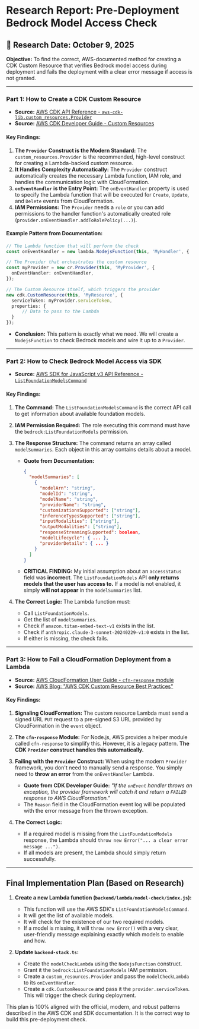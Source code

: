 # Research Report: Pre-Deployment Bedrock Model Access Check

## 📅 Research Date: October 9, 2025

**Objective:** To find the correct, AWS-documented method for creating a CDK Custom Resource that verifies Bedrock model access during deployment and fails the deployment with a clear error message if access is not granted.

---

### **Part 1: How to Create a CDK Custom Resource**

*   **Source:** [AWS CDK API Reference - `aws-cdk-lib.custom_resources.Provider`](https://docs.aws.amazon.com/cdk/api/v2/docs/aws-cdk-lib.custom_resources.Provider.html)
*   **Source:** [AWS CDK Developer Guide - Custom Resources](https://docs.aws.amazon.com/cdk/v2/guide/custom_resources.html)

#### **Key Findings:**

1.  **The `Provider` Construct is the Modern Standard:** The `custom_resources.Provider` is the recommended, high-level construct for creating a Lambda-backed custom resource.
2.  **It Handles Complexity Automatically:** The `Provider` construct automatically creates the necessary Lambda function, IAM role, and handles the communication logic with CloudFormation.
3.  **`onEventHandler` is the Entry Point:** The `onEventHandler` property is used to specify the Lambda function that will be executed for `Create`, `Update`, and `Delete` events from CloudFormation.
4.  **IAM Permissions:** The `Provider` needs a `role` or you can add permissions to the handler function's automatically created role (`provider.onEventHandler.addToRolePolicy(...)`).

#### **Example Pattern from Documentation:**

```typescript
// The Lambda function that will perform the check
const onEventHandler = new lambda.NodejsFunction(this, 'MyHandler', { ... });

// The Provider that orchestrates the custom resource
const myProvider = new cr.Provider(this, 'MyProvider', {
  onEventHandler: onEventHandler,
});

// The Custom Resource itself, which triggers the provider
new cdk.CustomResource(this, 'MyResource', {
  serviceToken: myProvider.serviceToken,
  properties: {
      // Data to pass to the Lambda
  }
});
```

*   **Conclusion:** This pattern is exactly what we need. We will create a `NodejsFunction` to check Bedrock models and wire it up to a `Provider`.

---

### **Part 2: How to Check Bedrock Model Access via SDK**

*   **Source:** [AWS SDK for JavaScript v3 API Reference - `ListFoundationModelsCommand`](https://docs.aws.amazon.com/AWSJavaScriptSDK/v3/latest/client/bedrock/command/ListFoundationModelsCommand/)

#### **Key Findings:**

1.  **The Command:** The `ListFoundationModelsCommand` is the correct API call to get information about available foundation models.
2.  **IAM Permission Required:** The role executing this command must have the `bedrock:ListFoundationModels` permission.
3.  **The Response Structure:** The command returns an array called `modelSummaries`. Each object in this array contains details about a model.
    *   **Quote from Documentation:**
        ```json
        {
          "modelSummaries": [
            {
              "modelArn": "string",
              "modelId": "string",
              "modelName": "string",
              "providerName": "string",
              "customizationsSupported": ["string"],
              "inferenceTypesSupported": ["string"],
              "inputModalities": ["string"],
              "outputModalities": ["string"],
              "responseStreamingSupported": boolean,
              "modelLifecycle": { ... },
              "providerDetails": { ... }
            }
          ]
        }
        ```
    *   **CRITICAL FINDING:** My initial assumption about an `accessStatus` field was **incorrect**. The `ListFoundationModels` API **only returns models that the user has access to.** If a model is not enabled, it simply **will not appear** in the `modelSummaries` list.

4.  **The Correct Logic:** The Lambda function must:
    *   Call `ListFoundationModels`.
    *   Get the list of `modelSummaries`.
    *   Check if `amazon.titan-embed-text-v1` exists in the list.
    *   Check if `anthropic.claude-3-sonnet-20240229-v1:0` exists in the list.
    *   If either is missing, the check fails.

---

### **Part 3: How to Fail a CloudFormation Deployment from a Lambda**

*   **Source:** [AWS CloudFormation User Guide - `cfn-response` module](https://docs.aws.amazon.com/AWSCloudFormation/latest/UserGuide/cfn-lambda-function-code-cfnresponse.html)
*   **Source:** [AWS Blog: "AWS CDK Custom Resource Best Practices"](https://aws.amazon.com/blogs/devops/best-practices-for-developing-aws-cdk-custom-resources/)

#### **Key Findings:**

1.  **Signaling CloudFormation:** The custom resource Lambda must send a signed URL `PUT` request to a pre-signed S3 URL provided by CloudFormation in the `event` object.
2.  **The `cfn-response` Module:** For Node.js, AWS provides a helper module called `cfn-response` to simplify this. However, it is a legacy pattern. **The CDK `Provider` construct handles this automatically.**
3.  **Failing with the `Provider` Construct:** When using the modern `Provider` framework, you don't need to manually send a response. You simply need to **throw an error** from the `onEventHandler` Lambda.
    *   **Quote from CDK Developer Guide:** *"If the `onEvent` handler throws an exception, the provider framework will catch it and return a `FAILED` response to AWS CloudFormation."*
    *   The `Reason` field in the CloudFormation event log will be populated with the error message from the thrown exception.

4.  **The Correct Logic:**
    *   If a required model is missing from the `ListFoundationModels` response, the Lambda should `throw new Error("... a clear error message ...")`.
    *   If all models are present, the Lambda should simply return successfully.

---

## **Final Implementation Plan (Based on Research)**

1.  **Create a new Lambda function (`backend/lambda/model-check/index.js`):**
    *   This function will use the AWS SDK's `ListFoundationModelsCommand`.
    *   It will get the list of available models.
    *   It will check for the existence of our two required models.
    *   If a model is missing, it will `throw new Error()` with a very clear, user-friendly message explaining exactly which models to enable and how.

2.  **Update `backend-stack.ts`:**
    *   Create the `modelCheckLambda` using the `NodejsFunction` construct.
    *   Grant it the `bedrock:ListFoundationModels` IAM permission.
    *   Create a `custom_resources.Provider` and pass the `modelCheckLambda` to its `onEventHandler`.
    *   Create a `cdk.CustomResource` and pass it the `provider.serviceToken`. This will trigger the check during deployment.

This plan is 100% aligned with the official, modern, and robust patterns described in the AWS CDK and SDK documentation. It is the correct way to build this pre-deployment check.
